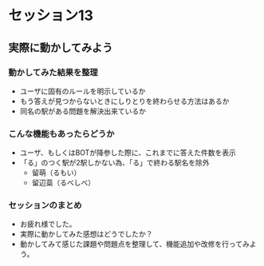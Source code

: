 # セッション13
## 実際に動かしてみよう

### 動かしてみた結果を整理
- ユーザに固有のルールを明示しているか
- もう答えが見つからないときにしりとりを終わらせる方法はあるか
- 同名の駅がある問題を解決出来ているか

### こんな機能もあったらどうか
- ユーザ、もしくはBOTが降参した際に、これまでに答えた件数を表示
- 「る」のつく駅が2駅しかない為、「る」で終わる駅名を除外
	- 留萌（るもい）
	- 留辺蘂（るべしべ）

### セッションのまとめ
- お疲れ様でした。
- 実際に動かしてみた感想はどうでしたか？
- 動かしてみて感じた課題や問題点を整理して、機能追加や改修を行ってみよう。